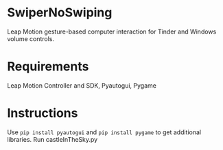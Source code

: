 # SwiperNoSwiping
Leap Motion gesture-based computer interaction for Tinder and Windows volume controls.

# Requirements
Leap Motion Controller and SDK, Pyautogui, Pygame

# Instructions
Use `pip install pyautogui` and `pip install pygame` to get additional libraries.
Run castleInTheSky.py
